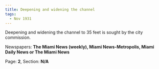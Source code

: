 ```yaml
---  
title: Deepening and widening the channel  
tags:  
  - Nov 1931  
---  
```

  
Deepening and widening the channel to 35 feet is sought by the city commission.  
  
Newspapers: **The Miami News (weekly), Miami News-Metropolis, Miami Daily News or The Miami News**  
  
Page: **2**, Section: **N/A** 
